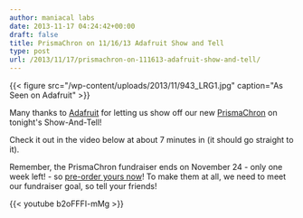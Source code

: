 ```yaml
---
author: maniacal labs
date: 2013-11-17 04:24:42+00:00
draft: false
title: PrismaChron on 11/16/13 Adafruit Show and Tell
type: post
url: /2013/11/17/prismachron-on-111613-adafruit-show-and-tell/
---
```


{{< figure src="/wp-content/uploads/2013/11/943_LRG1.jpg" caption="As Seen on Adafruit" >}}

Many thanks to [Adafruit](http://adafruit.com) for letting us show off our new [PrismaChron](https://www.tindie.com/products/ManiacalLabs/prismachron-clock/) on tonight's Show-And-Tell!

Check it out in the video below at about 7 minutes in (it should go straight to it).

Remember, the PrismaChron fundraiser ends on November 24 - only one week left! - so [pre-order yours now](https://www.tindie.com/products/ManiacalLabs/prismachron-clock/)! To make them at all, we need to meet our fundraiser goal, so tell your friends!

{{< youtube b2oFFFI-mMg >}}

